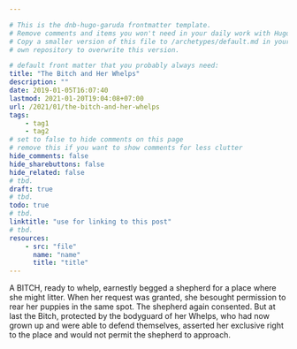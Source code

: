 ```yaml
---

# This is the dnb-hugo-garuda frontmatter template. 
# Remove comments and items you won't need in your daily work with Hugo.
# Copy a smaller version of this file to /archetypes/default.md in your
# own repository to overwrite this version.

# default front matter that you probably always need:
title: "The Bitch and Her Whelps"
description: ""
date: 2019-01-05T16:07:40
lastmod: 2021-01-20T19:04:08+07:00
url: /2021/01/the-bitch-and-her-whelps
tags:
    - tag1
    - tag2
# set to false to hide comments on this page
# remove this if you want to show comments for less clutter
hide_comments: false
hide_sharebuttons: false
hide_related: false
# tbd.
draft: true
# tbd.
todo: true
# tbd.
linktitle: "use for linking to this post"
# tbd.
resources:
    - src: "file"
      name: "name"
      title: "title"
---
```

A BITCH, ready to whelp, earnestly begged a shepherd for a place where she might litter. When her request was granted, she besought permission to rear her puppies in the same spot. The shepherd again consented. But at last the Bitch, protected by the bodyguard of her Whelps, who had now grown up and were able to defend themselves, asserted her exclusive right to the place and would not permit the shepherd to approach.
